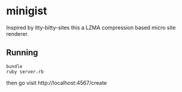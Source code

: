 # minigist
Inspired by itty-bitty-sites this a LZMA compression based micro site renderer.

## Running

```
bundle
ruby server.rb
```

then go visit http://localhost:4567/create
